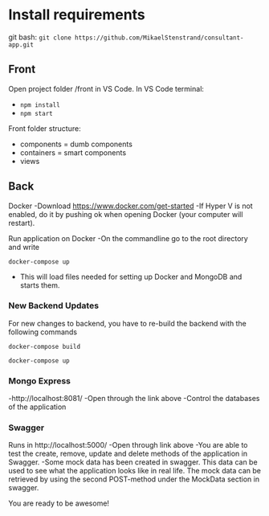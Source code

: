 # Install requirements

git bash: 
`git clone https://github.com/MikaelStenstrand/consultant-app.git`

## Front

Open project folder /front in VS Code.
In VS Code terminal: 
- `npm install`
- `npm start`

Front folder structure:
- components = dumb components
- containers = smart components
- views


## Back
Docker
-Download  https://www.docker.com/get-started
-If Hyper V is not enabled, do it by pushing ok when opening Docker (your computer will restart).

Run application on Docker
-On the commandline go to the root directory and write

`docker-compose up`

- This will load files needed for setting up Docker and MongoDB and starts them.


### New Backend Updates
For new changes to backend, you have to re-build the backend with the following commands

`docker-compose build`

`docker-compose up`

### Mongo Express
-http://localhost:8081/
-Open through the link above
-Control the databases of the application


### Swagger

Runs in http://localhost:5000/
-Open through link above
-You are able to test the create, remove, update and delete methods of the application in Swagger.
-Some mock data has been created in swagger. This data can be used to see what the application looks like in real life. The mock data     can be retrieved by using the second POST-method under the MockData section in swagger.



You are ready to be awesome!

